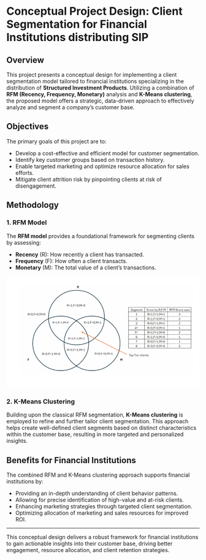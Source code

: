 # Conceptual Project Design: Client Segmentation for Financial Institutions distributing SIP

## Overview

This project presents a conceptual design for implementing a client segmentation model tailored to financial institutions specializing in the distribution of **Structured Investment Products**. Utilizing a combination of **RFM (Recency, Frequency, Monetary)** analysis and **K-Means clustering**, the proposed model offers a strategic, data-driven approach to effectively analyze and segment a company’s customer base.

## Objectives

The primary goals of this project are to:
- Develop a cost-effective and efficient model for customer segmentation.
- Identify key customer groups based on transaction history.
- Enable targeted marketing and optimize resource allocation for sales efforts.
- Mitigate client attrition risk by pinpointing clients at risk of disengagement.

## Methodology

### 1. RFM Model
The **RFM model** provides a foundational framework for segmenting clients by assessing:
- **Recency** (R): How recently a client has transacted.
- **Frequency** (F): How often a client transacts.
- **Monetary** (M): The total value of a client’s transactions.

![RFM Client Segmentation](https://github.com/lukaszmacias01/CAS_UniBern_Applied_Data_Science/blob/master/MODULE1/RFM%20Picture.png)


### 2. K-Means Clustering
Building upon the classical RFM segmentation, **K-Means clustering** is employed to refine and further tailor client segmentation. This approach helps create well-defined client segments based on distinct characteristics within the customer base, resulting in more targeted and personalized insights.

## Benefits for Financial Institutions

The combined RFM and K-Means clustering approach supports financial institutions by:
- Providing an in-depth understanding of client behavior patterns.
- Allowing for precise identification of high-value and at-risk clients.
- Enhancing marketing strategies through targeted client segmentation.
- Optimizing allocation of marketing and sales resources for improved ROI.

---

This conceptual design delivers a robust framework for financial institutions to gain actionable insights into their customer base, driving better engagement, resource allocation, and client retention strategies.
